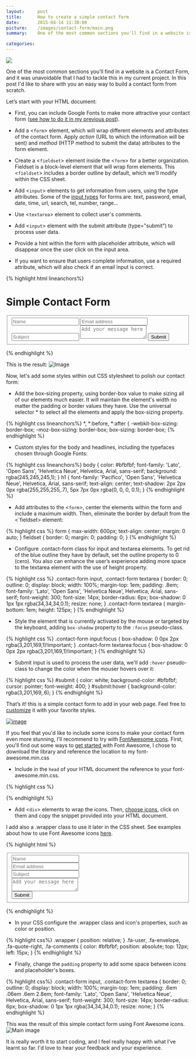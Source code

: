 ```yaml
---
layout:     post
title:      How to create a simple contact form
date:       2015-04-14 11:30:00
picture:    /images/contact-form/main.png
summary:    One of the most common sections you'll find in a website is a Contact Form, and it was unavoidable that I had to tackle this in my current project. In this post I'd like to share with you an easy way to build a contact form from scratch. 

categories: 
---
```

<div class="center">
  <img src="/images/contact-form/main.png">
</div>

One of the most common sections you'll find in a website is a Contact Form, and it was unavoidable that I had to tackle this in my current project. In this post I'd like to share with you an easy way to build a contact form from scratch. 

Let’s start with your HTML document:

* First, you can include Google Fonts to make more attractive your contact form ([see how to do it in my previous post](http://karlajaramillo.github.io/2015/03/16/make-beatuful-websites-using-google-fonts/)).

* Add a &lt;`form`&gt; element, which will wrap different elements and attributes of the contact form. Apply _action_ (URL to which the information will be sent) and _method_ (HTTP method to submit the data) attributes to the form element.

* Create a &lt;`fieldset`&gt; element inside the &lt;`form`&gt; for a better organization. Fieldset is a block-level element that will wrap form elements. This &lt;`fieldset`&gt; includes a border outline by default, which we'll modify within the CSS sheet.

* Add &lt;`input`&gt; elements to get information from users, using the type attributes. Some of the [input types](http://html5doctor.com/html5-forms-input-types/) for forms are: text, password, email, date, time, url, search, tel, number, range…

* Use &lt;`textarea`&gt; element to collect user's comments.&nbsp;

* Add &lt;`input`&gt; element with the submit  attribute (type="submit") to process user data.

* Provide a hint within the form with placeholder attribute, which will disappear once the user click on the input area.

* If you want to ensure that users complete information, use a required attribute, which will also check if an email input is correct.

{% highlight html lineanchors%}
<!DOCTYPE html>
<html lan="en">
<head>
<link rel="stylesheet" type="text/css" href="assets/stylesheet/main.css">
<link href='http://fonts.googleapis.com/css?family=Lato:100,300,400|Pacifico' rel='stylesheet' type='text/css'>
</head>
<body>
  <h1>Simple Contact Form</h1>
  <!-- Contact Form -->
  <form action="#" method="post">
    <fieldset class="contact-form">
      <input type="text" name="name" placeholder="Name" required>
      <input type="email" name="email" placeholder="Email address" required>
      <input type="text" name="subject" placeholder="Subject" required>
      <textarea name="message" placeholder="Add your message here" required></textarea>
      <input type="submit" id="submit" value="Submit" >
    </fieldset>
  </form>
</body>
</html>
{% endhighlight %}

This is the result:
![Image](/images/contact-form/a_web.png)

Now, let's add some styles within out CSS stylesheet to polish our contact form:

* Add the box-sizing property, using border-box value to make sizing all of our elements much easier. It will maintain the element's width no matter the padding or border values they have. Use the universal selector * to select all the elements and apply the box-sizing property.

{% highlight css lineanchors%}
*,
*:before,
*:after {
  -webkit-box-sizing: border-box;
     -moz-box-sizing: border-box;
          box-sizing: border-box;
{% endhighlight %}

* Custom styles for the body and headlines, including the typefaces chosen through Google Fonts:


{% highlight css lineanchors%}
body {
  color: #bfbfbf;
  font-family: 'Lato', 'Open Sans', 'Helvetica Neue', Helvetica, Arial, sans-serif;
  background: rgba(245,245,245,1);
}
h1 {
  font-family: 'Pacifico', 'Open Sans', 'Helvetica Neue', Helvetica, Arial, sans-serif;
  text-align: center;
  text-shadow: 2px 2px 0px rgba(255,255,255,.7), 5px 7px 0px rgba(0, 0, 0, 0.1);
}
{% endhighlight %}

* Add attributes to the &lt;`form`&gt;, center the elements within the form and include a maximum width. Then, eliminate the border by default from the &lt;`fieldset&gt; element:

{% highlight css %}
form {
  max-width: 600px;
  text-align: center;
  margin: 0 auto;
}
fieldset {
  border: 0;
  margin: 0;
  padding: 0;
}
{% endhighlight %}

* Configure .contact-form class for input and textarea elements. To get rid of the blue outline they have by default, set the outline property to 0 (cero). You also can enhance the user’s experience adding more space to the textarea element with the use of height property.

{% highlight css %}
.contact-form input,
.contact-form textarea {
  border: 0;
  outline: 0;
  display: block;
  width: 100%;
  margin-top: 1em;
  padding: .8em;
  font-family: 'Lato', 'Open Sans', 'Helvetica Neue', Helvetica, Arial, sans-serif;
  font-weight: 300;
  font-size: 14px;
  border-radius: 6px;
  box-shadow: 0 1px 1px rgba(34,34,34,0.1);
  resize: none;
}
.contact-form textarea {
  margin-bottom: 1em;
  height: 125px;
}
{% endhighlight %}

* Style the element that is currently activated by the mouse or targeted by the keyboard, adding `box-shadow` property to the `:focus` pseudo-class.

{% highlight css %}
.contact-form input:focus {
  box-shadow: 0 0px 2px rgba(3,201,169,1)!important;
}
.contact-form textarea:focus {
  box-shadow: 0 0px 2px rgba(3,201,169,1)!important;
} 
{% endhighlight %}

* Submit input is used to process the user data, we'll add `:hover` pseudo-class to change the color when the mouser hovers over it:

{% highlight css %}
#submit {
  color: white; 
  background-color: #bfbfbf;
  cursor: pointer;
  font-weight: 400;
}
#submit:hover {
  background-color: rgba(3,201,169,.6);
}
{% endhighlight %}

That’s it! this is a simple contact form to add in your web page. Feel free to [customize](http://jsfiddle.net/kavajaga/4je44kz8/1/) it with your favorite styles.

[![image](/images/contact-form/b_web.png)](http://jsfiddle.net/kavajaga/4je44kz8/1/)

If you feel that you'd like to include some icons to make your contact form even more stunning, I'll recommend to try with [FontAwesome icons](http://fortawesome.github.io/Font-Awesome/). First, you'll find out some ways to [get started&nbsp;](http://fortawesome.github.io/Font-Awesome/get-started/)with Font Awesome, I chose to download the library and reference the location to my font-awesome.min.css

* Include in the `head` of your HTML document the reference to your font-awesome.min.css.

{% highlight css %}
<link rel="stylesheet" href="assets/font-awesome/css/font-awesome.min.css">
{% endhighlight %}

* Add &lt;`div`&gt; elements to wrap the icons. Then, [choose icons](http://fortawesome.github.io/Font-Awesome/icons/), click on them and copy the snippet provided into your HTML document.

I add also a .wrapper class to use it later in the CSS sheet. See examples about how to use Font Awesome icons [here](http://fortawesome.github.io/Font-Awesome/examples/).

{% highlight html %}
<form action="#" method="post">
  <fieldset class="contact-form">
    <div class="wrapper">
      <i class="fa fa-user"></i>
      <input type="text" name="name" placeholder="Name" required>
    </div>
    <div class="wrapper">
      <i class="fa fa-envelope"></i>
      <input type="email" name="email" placeholder="Email address" required>
    </div>
    <div class="wrapper">
      <i class="fa fa-quote-right"></i>
      <input type="text" name="subject" placeholder="Subject" required>
    </div>
    <div class="wrapper">
      <i class="fa fa-comments"></i>
      <textarea name="message" placeholder="Add your message here" required></textarea>
    </div>
    <input type="submit" id="submit" value="Submit" >
  </fieldset>
</form>
{% endhighlight %}

* In your CSS configure the .wrapper class and icon's properties, such as color or position.

{% highlight css%}
.wrapper {
  position: relative;
}
.fa-user,
.fa-envelope,
.fa-quote-right,
.fa-comments {
  color: #bfbfbf;
  position: absolute;
  top: 12px;
  left: 15px;
}
{% endhighlight %}

* Finally, change the `padding` property to add some space between icons and placeholder's boxes.

{% highlight css%}
.contact-form input,
.contact-form textarea {
  border: 0;
  outline: 0;
  display: block;
  width: 100%;
  margin-top: 1em;
  padding: .6em .06em .6em 2.8em;
  font-family: 'Lato', 'Open Sans', 'Helvetica Neue', Helvetica, Arial, sans-serif;
  font-weight: 300;
  font-size: 14px;
  border-radius: 6px;
  box-shadow: 0 1px 1px rgba(34,34,34,0.1);
  resize: none;
}
{% endhighlight %}

This was the result of this simple contact form using Font Awesome icons.
![Main image](/images/contact-form/main.png)

It is really worth it to start coding, and I feel really happy with what I’ve learnt so far. I'd love to hear your feedback and your experience.









